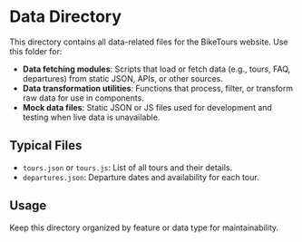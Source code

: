 
# Data Directory

This directory contains all data-related files for the BikeTours website. Use this folder for:

- **Data fetching modules**: Scripts that load or fetch data (e.g., tours, FAQ, departures) from static JSON, APIs, or other sources.
- **Data transformation utilities**: Functions that process, filter, or transform raw data for use in components.
- **Mock data files**: Static JSON or JS files used for development and testing when live data is unavailable.

## Typical Files

- `tours.json` or `tours.js`: List of all tours and their details.
- `departures.json`: Departure dates and availability for each tour.

## Usage

Keep this directory organized by feature or data type for maintainability.
